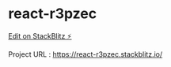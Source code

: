 # react-r3pzec

[Edit on StackBlitz ⚡️](https://stackblitz.com/edit/react-r3pzec)

Project URL : https://react-r3pzec.stackblitz.io/
